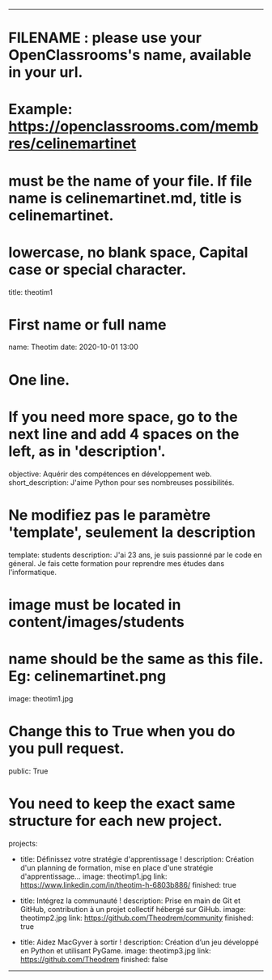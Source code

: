 ---

# FILENAME : please use your OpenClassrooms's name, available in your url.
# Example: https://openclassrooms.com/membres/celinemartinet
# must be the name of your file. If file name is celinemartinet.md, title is celinemartinet.
# lowercase, no blank space, Capital case or special character.
title: theotim1

# First name or full name
name: Theotim
date: 2020-10-01 13:00

# One line.
# If you need more space, go to the next line and add 4 spaces on the left, as in 'description'.
objective: Aquérir des compétences en développement web.
short_description: J'aime Python pour ses nombreuses possibilités.

# Ne modifiez pas le paramètre 'template', seulement la description
template: students
description:
    J'ai 23 ans, je suis passionné par le code en géneral. Je fais cette formation pour reprendre mes études dans l'informatique.

# image must be located in content/images/students
# name should be the same as this file. Eg: celinemartinet.png
image: theotim1.jpg

# Change this to True when you do you pull request.
public: True

# You need to keep the exact same structure for each new project.
projects:
  - title: Définissez votre stratégie d'apprentissage !
    description: Création d'un planning de formation, mise en place d'une stratégie d'apprentissage...
    image: theotimp1.jpg
    link: https://www.linkedin.com/in/theotim-h-6803b886/
    finished: true

  - title: Intégrez la communauté !
    description: Prise en main de Git et GitHub, contribution à un projet collectif hébergé sur GiHub.
    image: theotimp2.jpg
    link: https://github.com/Theodrem/community
    finished: true

  - title: Aidez MacGyver à sortir !
    description: Création d’un jeu développé en Python et utilisant PyGame.
    image: theotimp3.jpg
    link: https://github.com/Theodrem
    finished: false
---